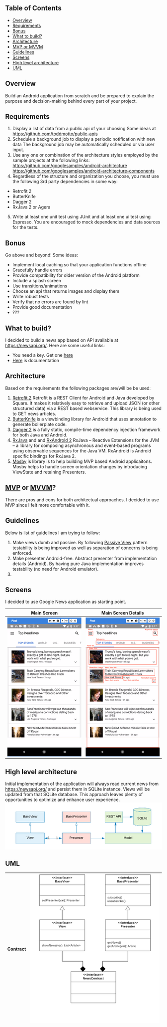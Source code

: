 ## Table of Contents

- [Overview](#overview)
- [Requirements](#requirements)
- [Bonus](#bonus)
- [What to build?](what-to-build?)
- [Architecture](#architecture)
- [MVP or MVVM](#mvp-or-mvvm)
- [Guidelines](#guidelines)
- [Screens](#screens)
- [High level architecture](#high-level-architecture)
- [UML](#uml)

## Overview ##
Build an Android application from scratch and be prepared to explain the purpose and decision-making behind
every part of your project.

## Requirements ##
1. Display a list of data from a public api of your choosing
Some ideas at https://github.com/toddmotto/public-apis
2. Schedule a background job to display a periodic notification with new data
The background job may be automatically scheduled or via user input.
3. Use any one or combination of the architecture styles employed by the sample projects at the
following links:
https://github.com/googlesamples/android-architecture
https://github.com/googlesamples/android-architecture-components
4. Regardless of the structure and organization you choose, you must use the following 3rd party
dependencies in some way:
* Retrofit 2
* ButterKnife
* Dagger 2
* RxJava 2 or Agera
5. Write at least one unit test using JUnit and at least one ui test using Espresso.
You are encouraged to mock dependencies and data sources for the tests.

## Bonus ##
Go above and beyond!
Some ideas:
* Implement local caching so that your application functions offline
* Gracefully handle errors
* Provide compatibility for older version of the Android platform
* Include a splash screen
* Use transitions/animations
* Choose an api that returns images and display them
* Write robust tests
* Verify that no errors are found by lint
* Provide good documentation
* ???

## What to build? ##

I decided to build a news app based on API available at https://newsapi.org/. Here are some useful links:
* You need a key. Get one [here](https://newsapi.org/register)
* [Here](https://newsapi.org/docs) is documentation

## Architecture ##

Based on the requirements the following packages are/will be be used:
1. [Retrofit 2](http://square.github.io/retrofit/) Retrofit is a REST Client for Android and Java developed by Square. It makes it relatively easy to retrieve and upload JSON (or other structured data) via a REST based webservice. This library is being used to GET news articles.
2. [ButterKnife](https://github.com/JakeWharton/butterknife) is a viewbinding library for Android that uses annotation to generate boilerplate code.
3. [Dagger 2](https://google.github.io/dagger/) is a fully static, compile-time dependency injection framework for both Java and Android.
4. [RxJava](https://github.com/ReactiveX/RxJava) and and [RxAndroid 2](https://github.com/ReactiveX/RxAndroid) RxJava – Reactive Extensions for the JVM – a library for composing asynchronous and event-based programs using observable sequences for the Java VM. RxAndroid is Android specific bindings for RxJava 2.
5. [Mosby](https://github.com/sockeqwe/mosby) is library is to help building MVP based Android applicaitons. Mosby helps to handle screen orientation changes by introducing ViewState and retaining Presenters.

## [MVP](https://en.wikipedia.org/wiki/Model%E2%80%93view%E2%80%93presenter) or [MVVM](https://en.wikipedia.org/wiki/Model%E2%80%93view%E2%80%93viewmodel)? ##
There are pros and cons for both architectual approaches. I decided to use MVP since I felt more comfortable with it.

## Guidelines ##
Below is list of guidelines I am trying to follow:
1. Make views dumb and passive. By following [Passive View](https://martinfowler.com/eaaDev/PassiveScreen.html) pattern testability is being improved as well as separation of concerns is being enforced.
2. Make presenter Android-free. Abstract presenter from implementation details (Android). By having pure Java implementation improves testability (no need for Android emulator).
3. 

## Screens ##
I decided to use Google News application as starting point.

| Main Screen   | Main Screen Details |
| ------------- |---------------------|
| ![](https://github.com/vadadler/android/blob/master/data-public-api/artifacts/newsapp.png) | ![](https://github.com/vadadler/android/blob/master/data-public-api/artifacts/newsapp_parts.png)       |

## High level architecture ##

Initial implementation of the application will always read current news from https://newsapi.org/ and persist them in SQLite instance. Views will be updated from that SQLite database. This approach leaves plenty of opportunities to optimize and enhance user experience. 
![](https://github.com/vadadler/android/blob/master/data-public-api/artifacts/high_level_architecture.png)

## UML ##
| Contract   | ![](https://github.com/vadadler/android/blob/master/data-public-api/artifacts/contract.png) |
| ------------- |---------------------|


